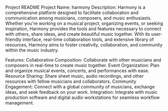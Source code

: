 Project README
Project Name: harmony
Description:
Harmony is a comprehensive platform designed to facilitate collaboration and communication among musicians, composers, and music enthusiasts. Whether you're working on a musical project, organizing events, or seeking inspiration, Harmony provides the tools and features necessary to connect with others, share ideas, and create beautiful music together. With its user-friendly interface, real-time collaboration tools, and extensive library of resources, Harmony aims to foster creativity, collaboration, and community within the music industry.

Features:
Collaborative Composition: Collaborate with other musicians and composers in real-time to create music together.
Event Organization: Plan and organize musical events, concerts, and performances with ease.
Resource Sharing: Share sheet music, audio recordings, and other resources with fellow musicians and collaborators.
Community Engagement: Connect with a global community of musicians, exchange ideas, and seek feedback on your work.
Integration: Integrate with music production software and digital audio workstations for seamless workflow management.